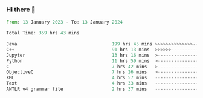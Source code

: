 ### Hi there 👋

<!--
**luoxuanzao/luoxuanzao** is a ✨ _special_ ✨ repository because its `README.md` (this file) appears on your GitHub profile.

Here are some ideas to get you started:

- 🔭 I’m currently working on ...
- 🌱 I’m currently learning ...
- 👯 I’m looking to collaborate on ...
- 🤔 I’m looking for help with ...
- 💬 Ask me about ...
- 📫 How to reach me: ...
- 😄 Pronouns: ...
- ⚡ Fun fact: ...
-->

<!--START_SECTION:waka-->

```rust
From: 13 January 2023 - To: 13 January 2024

Total Time: 359 hrs 43 mins

Java                                   199 hrs 45 mins >>>>>>>>>>>>>>-----------   55.30 %
C++                                    91 hrs 13 mins  >>>>>>-------------------   25.25 %
Jupyter                                13 hrs 16 mins  >------------------------   03.68 %
Python                                 11 hrs 59 mins  >------------------------   03.32 %
C                                      7 hrs 42 mins   >------------------------   02.13 %
ObjectiveC                             7 hrs 26 mins   >------------------------   02.06 %
XML                                    4 hrs 57 mins   -------------------------   01.37 %
Text                                   4 hrs 33 mins   -------------------------   01.26 %
ANTLR v4 grammar file                  2 hrs 37 mins   -------------------------   00.73 %
```

<!--END_SECTION:waka-->